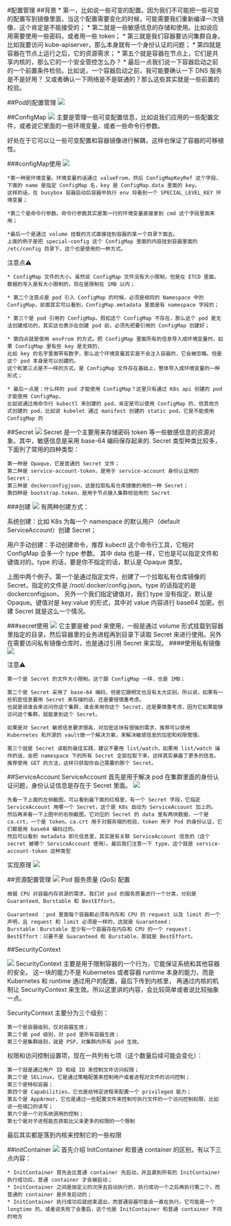 
#配置管理
##背景
    * 第一，比如说一些可变的配置。因为我们不可能把一些可变的配置写到镜像里面，当这个配置需要变化的时候，可能需要我们重新编译一次镜像，这个肯定是不能接受的；
    * 第二就是一些敏感信息的存储和使用。比如说应用需要使用一些密码，或者用一些 token；
    * 第三就是我们容器要访问集群自身。比如我要访问 kube-apiserver，那么本身就有一个身份认证的问题；
    * 第四就是容器在节点上运行之后，它的资源需求；
    * 第五个就是容器在节点上，它们是共享内核的，那么它的一个安全管控怎么办？
    * 最后一点我们说一下容器启动之前的一个前置条件检验。比如说，一个容器启动之前，我可能要确认一下 DNS 服务是不是好用？
    又或者确认一下网络是不是联通的？那么这些其实就是一些前置的校验。
    
##Pod的配置管理
![](img/.06_configMap_images/pod_config_management.png)

##ConfigMap
![](img/.06_configMap_images/configMap.png)
主要是管理一些可变配置信息，比如说我们应用的一些配置文件，或者说它里面的一些环境变量，或者一些命令行参数。

好处在于它可以让一些可变配置和容器镜像进行解耦，这样也保证了容器的可移植性。

###configMap使用
![](img/.06_configMap_images/configMap_used_in_pod.png)
    
    *第一种是环境变量。环境变量的话通过 valueFrom，然后 ConfigMapKeyRef 这个字段，下面的 name 是指定 ConfigMap 名，key 是 ConfigMap.data 里面的 key。
    这样的话，在 busybox 容器启动后容器中执行 env 将看到一个 SPECIAL_LEVEL_KEY 环境变量；
    
    *第二个是命令行参数。命令行参数其实是第一行的环境变量直接拿到 cmd 这个字段里面来用；
    
    *最后一个是通过 volume 挂载的方式直接挂到容器的某一个目录下面去。
    上面的例子是把 special-config 这个 ConfigMap 里面的内容挂到容器里面的 /etc/config 目录下，这个也是使用的一种方式。
注意点⚠️

    * ConfigMap 文件的大小。虽然说 ConfigMap 文件没有大小限制，但是在 ETCD 里面，数据的写入是有大小限制的，现在是限制在 1MB 以内；
    
    * 第二个注意点是 pod 引入 ConfigMap 的时候，必须是相同的 Namespace 中的 ConfigMap，前面其实可以看到，ConfigMap.metadata 里面是有 namespace 字段的；
    
    * 第三个是 pod 引用的 ConfigMap。假如这个 ConfigMap 不存在，那么这个 pod 是无法创建成功的，其实这也表示在创建 pod 前，必须先把要引用的 ConfigMap 创建好；
    
    * 第四点就是使用 envFrom 的方式。把 ConfigMap 里面所有的信息导入成环境变量时，如果 ConfigMap 里有些 key 是无效的，
    比如 key 的名字里面带有数字，那么这个环境变量其实是不会注入容器的，它会被忽略。但是这个 pod 本身是可以创建的。
    这个和第三点是不一样的方式，是 ConfigMap 文件存在基础上，整体导入成环境变量的一种形式；
    
    * 最后一点是：什么样的 pod 才能使用 ConfigMap？这里只有通过 K8s api 创建的 pod 才能使用 ConfigMap，
    比如说通过用命令行 kubectl 来创建的 pod，肯定是可以使用 ConfigMap 的，但其他方式创建的 pod，比如说 kubelet 通过 manifest 创建的 static pod，它是不能使用 ConfigMap 的

##Secret
![](img/.06_configMap_images/secret.png)
Secret 是一个主要用来存储密码 token 等一些敏感信息的资源对象。其中，敏感信息是采用 base-64 编码保存起来的.
Secret 类型种类比较多，下面列了常用的四种类型：

    第一种是 Opaque，它是普通的 Secret 文件；
    第二种是 service-account-token，是用于 service-account 身份认证用的 Secret；
    第三种是 dockerconfigjson，这是拉取私有仓库镜像的用的一种 Secret；
    第四种是 bootstrap.token，是用于节点接入集群校验用的 Secret

###创建
![](img/.06_configMap_images/secret_making.png)
有两种创建方式：

系统创建：比如 K8s 为每一个 namespace 的默认用户（default ServiceAccount）创建 Secret；

用户手动创建：手动创建命令，推荐 kubectl 这个命令行工具，它相对 ConfigMap 会多一个 type 参数。
其中 data 也是一样，它也是可以指定文件和键值对的。type 的话，要是你不指定的话，默认是 Opaque 类型。
 
上图中两个例子。第一个是通过指定文件，创建了一个拉取私有仓库镜像的 Secret，指定的文件是 /root/.docker/config.json。type 的话指定的是 dockerconfigjson，
另外一个我们指定键值对，我们 type 没有指定，默认是 Opaque。键值对是 key:value 的形式，其中对 value 内容进行 base64 加密。创建 Secret 就是这么一个情况。

###secret使用
![](img/.06_configMap_images/secret_application.png)
它主要是被 pod 来使用，一般是通过 volume 形式挂载到容器里指定的目录，然后容器里的业务进程再到目录下读取 Secret 来进行使用。另外在需要访问私有镜像仓库时，也是通过引用 Secret 来实现。
####使用私有镜像
![](img/.06_configMap_images/private_image.png)

注意⚠️

    第一个是 Secret 的文件大小限制。这个跟 ConfigMap 一样，也是 1MB；
         
    第二个是 Secret 采用了 base-64 编码，但是它跟明文也没有太大区别。所以说，如果有一些机密信息要用 Secret 来存储的话，还是要很慎重考虑。
    也就是说谁会来访问你这个集群，谁会来用你这个 Secret，还是要慎重考虑，因为它如果能够访问这个集群，就能拿到这个 Secret。

    如果是对 Secret 敏感信息要求很高，对加密这块有很强的需求，推荐可以使用 Kubernetes 和开源的 vault做一个解决方案，来解决敏感信息的加密和权限管理。    
     
    第三个就是 Secret 读取的最佳实践，建议不要用 list/watch，如果用 list/watch 操作的话，会把 namespace 下的所有 Secret 全部拉取下来，这样其实暴露了更多的信息。
    推荐使用 GET 的方法，这样只获取你自己需要的那个 Secret。

##ServiceAccount
ServiceAccount 首先是用于解决 pod 在集群里面的身份认证问题，身份认证信息是存在于 Secret 里面。
![](img/.06_configMap_images/service_account.png)

    先看一下上面的左侧截图，可以看到最下面的红框里，有一个 Secret 字段，它指定 ServiceAccount 用哪一个 Secret，这个是 K8s 自动为 ServiceAccount 加上的。
    然后再来看一下上图中的右侧截图，它对应的 Secret 的 data 里有两块数据，一个是 ca.crt，一个是 token。ca.crt 用于对服务端的校验，token 用于 Pod 的身份认证，它们都是用 base64 编码过的。
    然后可以看到 metadata 即元信息里，其实是有关联 ServiceAccount 信息的（这个 secret 被哪个 ServiceAccount 使用）。最后我们注意一下 type，这个就是 service-account-token 这种类型
实现原理
![](img/.06_configMap_images/service_account_principle.png)


##资源配置管理
![](img/.06_configMap_images/resource_management.png)
Pod 服务质量 (QoS) 配置
    
    根据 CPU 对容器内存资源的需求，我们对 pod 的服务质量进行一个分类，分别是 Guaranteed、Burstable 和 BestEffort。
    
    Guaranteed ：pod 里面每个容器都必须有内存和 CPU 的 request 以及 limit 的一个声明，且 request 和 limit 必须是一样的，这就是 Guaranteed；
    Burstable：Burstable 至少有一个容器存在内存和 CPU 的一个 request；
    BestEffort：只要不是 Guaranteed 和 Burstable，那就是 BestEffort。

##SecurityContext

![](img/.06_configMap_images/security_context.png)
SecurityContext 主要是用于限制容器的一个行为，它能保证系统和其他容器的安全。
这一块的能力不是 Kubernetes 或者容器 runtime 本身的能力，而是 Kubernetes 和 runtime 通过用户的配置，最后下传到内核里，
再通过内核的机制让 SecurityContext 来生效。所以这里讲的内容，会比较简单或者说比较抽象一点。


SecurityContext 主要分为三个级别：

    第一个是容器级别，仅对容器生效；
    第二个是 pod 级别，对 pod 里所有容器生效；
    第三个是集群级别，就是 PSP，对集群内所有 pod 生效。
     
权限和访问控制设置项，现在一共列有七项（这个数量后续可能会变化）：

    第一个就是通过用户 ID 和组 ID 来控制文件访问权限；
    第二个是 SELinux，它是通过策略配置来控制用户或者进程对文件的访问控制；
    第三个是特权容器；
    第四个是 Capabilities，它也是给特定进程来配置一个 privileged 能力；
    第五个是 AppArmor，它也是通过一些配置文件来控制可执行文件的一个访问控制权限，比如说一些端口的读写；
    第六个是一个对系统调用的控制；
    第七个是对子进程能否获取比父亲更多的权限的一个限制
最后其实都是落到内核来控制它的一些权限



##initContainer
![](img/.06_configMap_images/initContainer.png)
首先介绍 InitContainer 和普通 container 的区别，有以下三点内容：

    * InitContainer 首先会比普通 container 先启动，并且直到所有的 InitContainer 执行成功后，普通 container 才会被启动；
    * InitContainer 之间是按定义的次序去启动执行的，执行成功一个之后再执行第二个，而普通的 container 是并发启动的；
    * InitContainer 执行成功后就结束退出，而普通容器可能会一直在执行。它可能是一个 longtime 的，或者说失败了会重启，这个也是 InitContainer 和普通 container 不同的地方
